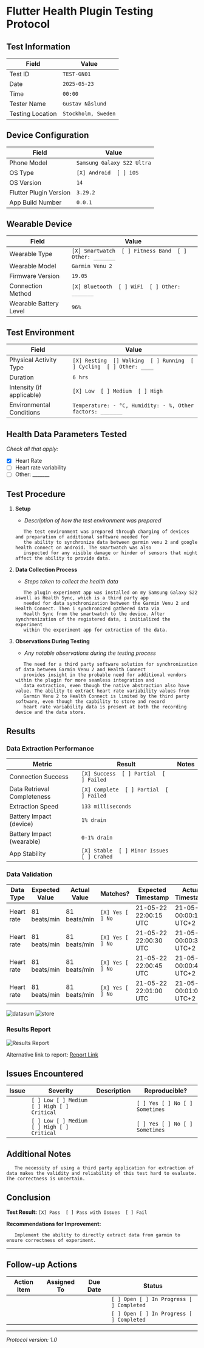 # Flutter Health Plugin Testing Protocol

## Test Information

| Field | Value               |
|-------|---------------------|
| Test ID | `TEST-GN01`         |
| Date | `2025-05-23`        |
| Time | `00:00`             |
| Tester Name | `Gustav Näslund`    |
| Testing Location | `Stockholm, Sweden` |

## Device Configuration

| Field | Value                      |
|-------|----------------------------|
| Phone Model | `Samsung Galaxy S22 Ultra` |
| OS Type | `[X] Android  [ ] iOS`     |
| OS Version | `14`                       |
| Flutter Plugin Version | `3.29.2`                   |
| App Build Number | `0.0.1`                    |

## Wearable Device

| Field | Value                                                  |
|-------|--------------------------------------------------------|
| Wearable Type | `[X] Smartwatch  [ ] Fitness Band  [ ] Other: _______` |
| Wearable Model | `Garmin Venu 2`                                        |
| Firmware Version | `19.05`                                                |
| Connection Method | `[X] Bluetooth  [ ] WiFi  [ ] Other: _______`          |
| Wearable Battery Level | `96%`                                                  |

## Test Environment

| Field | Value                                                                 |
|-------|-----------------------------------------------------------------------|
| Physical Activity Type | `[X] Resting  [] Walking  [ ] Running  [ ] Cycling  [ ] Other: ____` |
| Duration | `6 hrs`                                                              |
| Intensity (if applicable) | `[X] Low  [ ] Medium  [ ] High`                                       |
| Environmental Conditions | `Temperature: - °C, Humidity: - %, Other factors: _______`            |

## Health Data Parameters Tested

*Check all that apply:*

- [X] Heart Rate
- [ ] Heart rate variability
- [ ] Other: _______

## Test Procedure

1. **Setup**
    - _Description of how the test environment was prepared_
   ```
      The test environment was prepared through charging of devices and preparation of additional software needed for 
      the ability to synchronize data between garmin venu 2 and google health connect on android. The smartwatch was also
      inspected for any visible damage or hinder of sensors that might affect the ability to provide data.
   ```

2. **Data Collection Process**
    - _Steps taken to collect the health data_
   ```
      The plugin experiment app was installed on my Samsung Galaxy S22 aswell as Health Sync, which is a third party app
      needed for data synchronization between the Garmin Venu 2 and Health Connect. Then i synchronized gathered data via
      Health Sync from the smartwatch to the device. After synchronization of the registered data, i initialized the experiment
      within the experiment app for extraction of the data.
   ```

3. **Observations During Testing**
    - _Any notable observations during the testing process_
   ```
      The need for a third party software solution for synchronization of data between Garmin Venu 2 and Health Connect
      provides insight in the probable need for additional vendors within the plugin for more seamless integration and
      data extraction, even though the native abstraction also have value. The ability to extract heart rate variability values from 
      Garmin Venu 2 to Health Connect is limited by the third party software, even though the capbility to store and record
      heart rate variability data is present at both the recording device and the data store.
   ```

## Results

### Data Extraction Performance

| Metric | Result                                      | Notes |
|--------|---------------------------------------------|-------|
| Connection Success | `[X] Success  [ ] Partial  [ ] Failed`      | |
| Data Retrieval Completeness | `[X] Complete  [ ] Partial  [ ] Failed`     | |
| Extraction Speed | `133 milliseconds`                          | |
| Battery Impact (device) | `1% drain`                                  | |
| Battery Impact (wearable) | `0-1% drain`                                | |
| App Stability | `[X] Stable  [ ] Minor Issues  [ ] Crahed` | |s

### Data Validation

| Data Type  | Expected Value | Actual Value   | Matches?         | Expected Timestamp      | Actual Timestamp        | Matches?         | Notes |
|------------|----------------|----------------|------------------|-------------------------|-------------------------|------------------|-------|
| Heart rate | 81 beats/min   | 81 beats/min   | `[X] Yes [ ] No` | 21-05-22 22:00:15 UTC | 21-05-23 00:00:15 UTC+2 | `[X] Yes [] No`  | -     |
| Heart rate | 81 beats/min   | 81 beats/min   | `[X] Yes [ ] No` | 21-05-22 22:00:30 UTC | 21-05-23 00:00:30 UTC+2 | `[X] Yes [] No`  | -     |
| Heart rate | 81 beats/min   | 81 beats/min   | `[X] Yes [ ] No` | 21-05-22 22:00:45 UTC | 21-05-23 00:00:45 UTC+2 | `[X] Yes [] No`  | -     |
| Heart rate | 81 beats/min   | 81 beats/min   | `[X] Yes [ ] No` | 21-05-22 22:01:00 UTC | 21-05-23 00:01:00 UTC+2 | `[X] Yes [] No`  | -     |

![datasum](./img/data-sum.jpg)
![store](./img/summary.jpg)



### Results Report



![Results Report](./experimentation_results.jpg)

Alternative link to report: [Report Link](url_or_path)

## Issues Encountered

| Issue | Severity | Description | Reproducible? |
|-------|----------|-------------|--------------|
| | `[ ] Low [ ] Medium [ ] High [ ] Critical` | | `[ ] Yes [ ] No [ ] Sometimes` |
| | `[ ] Low [ ] Medium [ ] High [ ] Critical` | | `[ ] Yes [ ] No [ ] Sometimes` |

## Additional Notes

```
   The necessity of using a third party application for extraction of data makes the validity and reliability of this test hard to evaluate. The correctness is uncertain.
```

## Conclusion

**Test Result:** `[X] Pass  [ ] Pass with Issues  [ ] Fail`

**Recommendations for Improvement:**
```
   Implement the ability to directly extract data from garmin to ensure correctness of experiment.
```

---

## Follow-up Actions

| Action Item | Assigned To | Due Date | Status |
|-------------|-------------|----------|--------|
| | | | `[ ] Open [ ] In Progress [ ] Completed` |
| | | | `[ ] Open [ ] In Progress [ ] Completed` |

---

*Protocol version: 1.0*